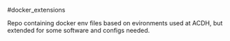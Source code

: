 #docker_extensions

Repo containing docker env files based on evironments used at ACDH, but extended for some software and configs needed.
